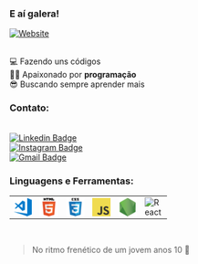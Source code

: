 ### E aí galera! 

[![Website](https://juan-20.github.io/Site_Pessoal/)](https://juan-20.github.io/Site_Pessoal/)


<br/> 💻 Fazendo uns códigos 
<br/> 👨‍💻 Apaixonado por **programação** 
<br/> 😎 Buscando sempre aprender mais

### Contato:


<br/>[![Linkedin Badge](https://img.shields.io/badge/-Linkedin.com/in/lucianoweslen11-purple?style=for-the-badge&logo=Linkedin&logoColor=white&link=https://www.linkedin.com/in/lucianoweslen11/)](https://www.linkedin.com/in/lucianoweslen11/) 
<br/>
[![Instagram Badge](https://img.shields.io/badge/-Instagram.com/lucianoweslen11-critical?style=for-the-badge&logo=instagram&logoColor=white&link=https://www.instagram.com/juann.jpg/)](https://www.instagram.com/juann.jpg/)
<br/>
[![Gmail Badge](https://img.shields.io/badge/-juanalvesandrade@gmail.com-c14438?style=for-the-badge&logo=Gmail&logoColor=white&link=mailto:juanalvesandrade@gmail.com)](mailto:juanalvesandrade@gmail.com)

### Linguagens e Ferramentas:
<table>
  <tr>
  <td><img align="left" alt="Visual Studio Code" width="32px" src="https://raw.githubusercontent.com/github/explore/80688e429a7d4ef2fca1e82350fe8e3517d3494d/topics/visual-studio-code/visual-studio-code.png" /></td>
  <td><img align="left" alt="HTML5" width="32px" src="https://raw.githubusercontent.com/github/explore/80688e429a7d4ef2fca1e82350fe8e3517d3494d/topics/html/html.png" /></td>
  <td><img align="left" alt="CSS3" width="32px" src="https://raw.githubusercontent.com/github/explore/80688e429a7d4ef2fca1e82350fe8e3517d3494d/topics/css/css.png" /></td>
  <td><img align="left" alt="JavaScript" width="32px" src="https://raw.githubusercontent.com/github/explore/80688e429a7d4ef2fca1e82350fe8e3517d3494d/topics/javascript/javascript.png" /></td>
  <td><img align="left" alt="Node.js" width="32px" src="https://raw.githubusercontent.com/github/explore/80688e429a7d4ef2fca1e82350fe8e3517d3494d/topics/nodejs/nodejs.png" /></td>
  <td><img align="left" alt="React" width="32px" src="https://miro.medium.com/max/1000/1*Yafu7ihc1LFuP4azerAa4w.png" /></td>
  </tr>
</table>

<br/>

> No ritmo frenético de um jovem anos 10 🖤